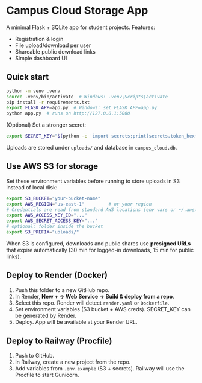 # Campus Cloud Storage App

A minimal Flask + SQLite app for student projects. Features:
- Registration & login
- File upload/download per user
- Shareable public download links
- Simple dashboard UI

## Quick start

```bash
python -m venv .venv
source .venv/bin/activate  # Windows: .venv\Scripts\activate
pip install -r requirements.txt
export FLASK_APP=app.py  # Windows: set FLASK_APP=app.py
python app.py  # runs on http://127.0.0.1:5000
```
(Optional) Set a stronger secret:
```bash
export SECRET_KEY="$(python -c 'import secrets;print(secrets.token_hex(16))')"
```

Uploads are stored under `uploads/` and database in `campus_cloud.db`.


## Use AWS S3 for storage
Set these environment variables before running to store uploads in S3 instead of local disk:
```bash
export S3_BUCKET="your-bucket-name"
export AWS_REGION="us-east-1"         # or your region
# Credentials are read from standard AWS locations (env vars or ~/.aws/credentials)
export AWS_ACCESS_KEY_ID="..."
export AWS_SECRET_ACCESS_KEY="..."
# optional: folder inside the bucket
export S3_PREFIX="uploads/"
```
When S3 is configured, downloads and public shares use **presigned URLs** that expire automatically (30 min for logged-in downloads, 15 min for public links).


## Deploy to Render (Docker)
1. Push this folder to a new GitHub repo.
2. In Render, **New + → Web Service → Build & deploy from a repo**.
3. Select this repo. Render will detect `render.yaml` or `Dockerfile`.
4. Set environment variables (S3 bucket + AWS creds). SECRET_KEY can be generated by Render.
5. Deploy. App will be available at your Render URL.

## Deploy to Railway (Procfile)
1. Push to GitHub.
2. In Railway, create a new project from the repo.
3. Add variables from `.env.example` (S3 + secrets). Railway will use the Procfile to start Gunicorn.
